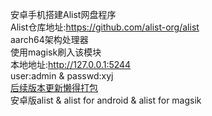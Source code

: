 安卓手机搭建Alist网盘程序<br>
Alist仓库地址:https://github.com/alist-org/alist<br>
aarch64架构处理器</br>
使用magisk刷入该模块<br>
本地地址:http://127.0.0.1:5244<br>
user:admin & passwd:xyj<br>
<a href="http://blog.xyj1.eu.org/share/alistformagisk.html">后续版本更新懒得打包</a><br>
安卓版alist & alist for android & alist for magsik
